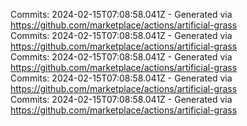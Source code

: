 Commits: 2024-02-15T07:08:58.041Z - Generated via https://github.com/marketplace/actions/artificial-grass
<br>
Commits: 2024-02-15T07:08:58.041Z - Generated via https://github.com/marketplace/actions/artificial-grass
<br>
Commits: 2024-02-15T07:08:58.041Z - Generated via https://github.com/marketplace/actions/artificial-grass
<br>
Commits: 2024-02-15T07:08:58.041Z - Generated via https://github.com/marketplace/actions/artificial-grass
<br>
Commits: 2024-02-15T07:08:58.041Z - Generated via https://github.com/marketplace/actions/artificial-grass
<br>
